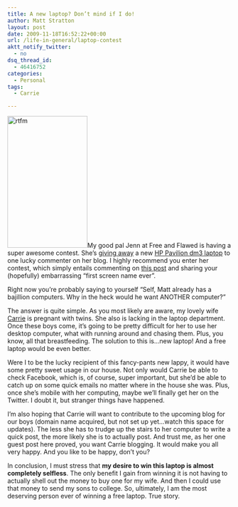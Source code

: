 ```yaml
---
title: A new laptop? Don’t mind if I do!
author: Matt Stratton
layout: post
date: 2009-11-18T16:52:22+00:00
url: /life-in-general/laptop-contest
aktt_notify_twitter:
  - no
dsq_thread_id:
  - 46416752
categories:
  - Personal
tags:
  - Carrie

---
```

[<img class="alignright size-full wp-image-5635" title="rtfm" src="/wp-content/uploads/2009/11/rtfm.png" alt="rtfm" width="180" height="296" />][1]My good pal Jenn at Free and Flawed is having a super awesome contest. She&#8217;s <a href="https://freeandflawed.com/2009/11/17/hp-pavilion-dm3-giveaway" target="_blank">giving away</a> a new <a href="https://www.hp.com/united-states/campaigns/thinandlight/dm3.html" target="_blank">HP Pavilion dm3 laptop</a> to one lucky commenter on her blog. I highly recommend you enter her contest, which simply entails commenting on <a href="https://freeandflawed.com/2009/11/17/hp-pavilion-dm3-giveaway" target="_blank">this post</a> and sharing your (hopefully) embarrassing &#8220;first screen name ever&#8221;.

Right now you&#8217;re probably saying to yourself &#8220;Self, Matt already has a bajillion computers. Why in the heck would he want ANOTHER computer?&#8221;

The answer is quite simple. As you most likely are aware, my lovely wife <a href="https://www.flickr.com/photos/mugsy/sets/72157622695099405/" target="_blank">Carrie</a> is pregnant with twins. She also is lacking in the laptop department. Once these boys come, it&#8217;s going to be pretty difficult for her to use her desktop computer, what with running around and chasing them. Plus, you know, all that breastfeeding. The solution to this is&#8230;new laptop! And a free laptop would be even better.

Were I to be the lucky recipient of this fancy-pants new lappy, it would have some pretty sweet usage in our house. Not only would Carrie be able to check Facebook, which is, of course, super important, but she&#8217;d be able to catch up on some quick emails no matter where in the house she was. Plus, once she&#8217;s mobile with her computing, maybe we&#8217;ll finally get her on the Twitter. I doubt it, but stranger things have happened.

I&#8217;m also hoping that Carrie will want to contribute to the upcoming blog for our boys (domain name acquired, but not set up yet&#8230;watch this space for updates). The less she has to trudge up the stairs to her computer to write a quick post, the more likely she is to actually post. And trust me, as her one guest post here proved, you want Carrie blogging. It would make you all very happy. And you like to be happy, don&#8217;t you?

In conclusion, I must stress that **my desire to win this laptop is almost completely selfless**. The only benefit I gain from winning it is not having to actually shell out the money to buy one for my wife. And then I could use that money to send my sons to college. So, ultimately, I am the most deserving person ever of winning a free laptop. True story.

 [1]: /wp-content/uploads/2009/11/rtfm.png